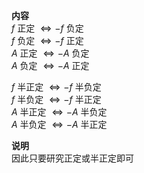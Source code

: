 **内容**  
 $f$ 正定 $\Leftrightarrow -f$ 负定  
 $f$ 负定 $\Leftrightarrow -f$ 正定  
 $A$ 正定 $\Leftrightarrow -A$ 负定  
 $A$ 负定 $\Leftrightarrow -A$ 正定  
  
 $f$ 半正定 $\Leftrightarrow -f$ 半负定  
 $f$ 半负定 $\Leftrightarrow -f$ 半正定  
 $A$ 半正定 $\Leftrightarrow -A$ 半负定  
 $A$ 半负定 $\Leftrightarrow -A$ 半正定  
  
**说明**  
因此只要研究正定或半正定即可  
